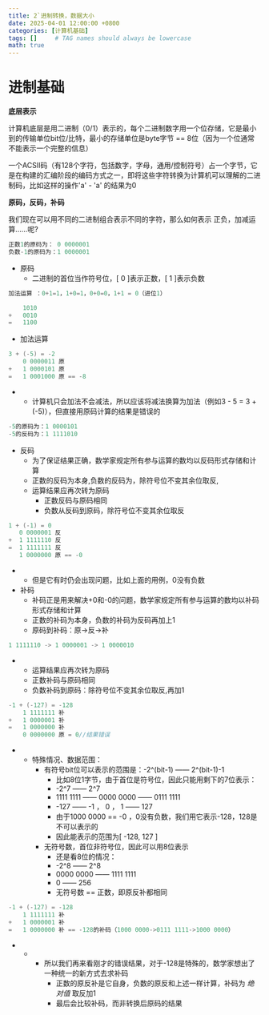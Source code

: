 ```yaml
---
title: 2`进制转换，数据大小
date: 2025-04-01 12:00:00 +0800
categories: [计算机基础]
tags: []     # TAG names should always be lowercase
math: true
---
```


# 进制基础

**底层表示**

计算机底层是用二进制（0/1）表示的，每个二进制数字用一个位存储，它是最小到的传输单位bit位/比特，最小的存储单位是byte字节 == 8位（因为一个位通常不能表示一个完整的信息）

一个ACSII码（有128个字符，包括数字，字母，通用/控制符号）占一个字节，它是在构建的汇编阶段的编码方式之一，即将这些字符转换为计算机可以理解的二进制码，比如这样的操作'a' - 'a' 的结果为0

**原码，反码，补码**

我们现在可以用不同的二进制组合表示不同的字符，那么如何表示 正负，加减运算……呢?

```c++
正数1的原码为： 0 0000001
负数-1的原码为：1 0000001
```

* 原码
  * 二进制的首位当作符号位，[ 0 ]表示正数，[ 1 ]表示负数

```c++
加法运算 ：0+1=1，1+0=1，0+0=0，1+1 = 0（进位1）

    1010
+   0010
=   1100
```

* 加法运算

```c++
3 + (-5) = -2
    0 0000011 原
+   1 0000101 原
=   1 0001000 原 == -8
```

*  * 计算机只会加法不会减法，所以应该将减法换算为加法（例如3 - 5 = 3 + (-5)），但直接用原码计算的结果是错误的

```c++
-5的原码为：1 0000101
-5的反码为：1 1111010
```

* 反码
  * 为了保证结果正确，数学家规定所有参与运算的数均以反码形式存储和计算
  * 正数的反码为本身,负数的反码为，除符号位不变其余位取反, 
  * 运算结果应再次转为原码
    * 正数反码与原码相同
    * 负数从反码到原码，除符号位不变其余位取反
```c++
1 + (-1) = 0
   0 0000001 反
+  1 1111110 反
=  1 1111111 反
   1 0000000 原 == -0
```
*  * 但是它有时仍会出现问题，比如上面的用例，0没有负数
* 补码
  * 补码正是用来解决+0和-0的问题，数学家规定所有参与运算的数均以补码形式存储和计算
  * 正数的补码为本身，负数的补码为反码再加上1
  * 原码到补码：原->反->补

```c++
1 1111110 -> 1 0000001 -> 1 0000010
```
*  * 运算结果应再次转为原码
   *  正数补码与原码相同
   *  负数补码到原码：除符号位不变其余位取反,再加1

```c++
-1 + (-127) = -128
    1 1111111 补
+   1 0000001 补
=   1 0000000 补
    0 0000000 原 = 0//结果错误
```
*   *  特殊情况、数据范围：
        * 有符号bit位可以表示的范围是：-2^(bit-1)  ——  2^(bit-1)-1 
          * 比如8位1字节，由于首位是符号位，因此只能用剩下的7位表示：
          * -2^7  ——  2^7
          * 1111 1111 —— 0000 0000 —— 0111 1111
          * -127 —— -1 ， 0 ， 1 —— 127
          * 由于1000 0000 == -0 ，0没有负数，我们用它表示-128，128是不可以表示的
          * 因此能表示的范围为[ -128, 127 ]
        * 无符号数，首位非符号位，因此可以用8位表示
          * 还是看8位的情况：
          * -2^8  ——  2^8
          * 0000 0000 —— 1111 1111
          * 0 —— 256
          * 无符号数 == 正数，即原反补都相同

```c++
-1 + (-127) = -128
    1 1111111 补
+   1 0000001 补
=   1 0000000 补 == -128的补码（1000 0000->0111 1111->1000 0000）
```
* * *  所以我们再来看刚才的错误结果，对于-128是特殊的，数学家想出了一种统一的新方式去求补码
          * 正数的原反补是它自身，负数的原反和上述一样计算，补码为 _绝对值_ 取反加1
          * 最后会比较补码，而非转换后原码的结果
